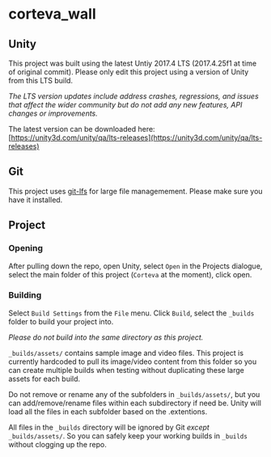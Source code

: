 # corteva_wall

## Unity 
This project was built using the latest Untiy 2017.4 LTS (2017.4.25f1 at time of original commit). Please only edit this project using a version of Unity from this LTS build.

*The LTS version updates include address crashes, regressions, and issues that affect the wider community but do not add any new features, API changes or improvements.*

The latest version can be downloaded here: [https://unity3d.com/unity/qa/lts-releases](https://unity3d.com/unity/qa/lts-releases)

## Git
This project uses [git-lfs](https://git-lfs.github.com/) for large file managemement. Please make sure you have it installed.

## Project

### Opening
After pulling down the repo, open Unity, select `Open` in the Projects dialogue, 
select the main folder of this project (`Corteva` at the moment), click open.

### Building
Select `Build Settings` from the `File` menu. Click `Build`, select the `_builds` folder to build your project into.

*Please do not build into the same directory as this project.*

`_builds/assets/` contains sample image and video files.
This project is currently hardcoded to pull its image/video content from this folder so you can create multiple builds when testing without duplicating these large assets for each build.

Do not remove or rename any of the subfolders in `_builds/assets/`, but you can add/remove/rename files within each subdirectory if need be. Unity will load all the files in each subfolder based on the .extentions.

All files in the `_builds` directory will be ignored by Git *except* `_builds/assets/`. So you can safely keep your working builds in `_builds` without clogging up the repo.
